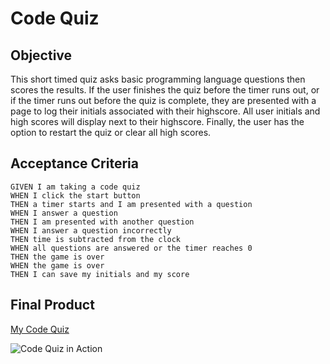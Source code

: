 # Code Quiz

## Objective

This short timed quiz asks basic programming language questions then scores the results.  If the user finishes the quiz before the timer runs out, or if the timer runs out before the quiz is complete, they are presented with a page to log their initials associated with their highscore.  All user initials and high scores will display next to their highscore.  Finally, the user has the option to restart the quiz or clear all high scores.

## Acceptance Criteria

```
GIVEN I am taking a code quiz
WHEN I click the start button
THEN a timer starts and I am presented with a question
WHEN I answer a question
THEN I am presented with another question
WHEN I answer a question incorrectly
THEN time is subtracted from the clock
WHEN all questions are answered or the timer reaches 0
THEN the game is over
WHEN the game is over
THEN I can save my initials and my score
```

## Final Product
[My Code Quiz](https://cpaschall.github.io/code-quiz)

![Code Quiz in Action](.\assets\images\codeQuiz.gif)